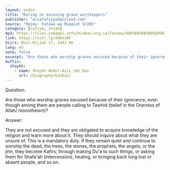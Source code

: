 ```yaml
---
layout: audio
title: "Ruling on excusing grave worshippers"
publisher: "alsalafiyyah@icloud.com"
source: "Majmu' Fatawa wa Muqalat 9/285"
category: [sufism, shiah]
mp3: https://files.zadapps.info/binbaz.org.sa/fatawa/%D8%B9%D8%B0%D8%B1%20%D8%B9%D8%A8%D8%A7%D8%AF%20%D8%A7%D9%84%D9%82%D8%A8%D9%88%D8%B1%20%D8%A8%D8%A7%D9%84%D8%AC%D9%87%D9%84.mp3
link: https://cutt.ly/4dHosHF
hijri: Dhul-Hijjah 17, 1441 AH
lang: en
note: false
excerpt: "Are those who worship graves excused because of their ignorance, even though among them are people calling to Tawhid (belief in the Oneness of Allah/ monotheism)?"
muftis:
  shaykh: 
    - name: Shaykh Abdul-Aziz ibn Baz
      url: /biography/binbaz/
---
```


Question:

Are those who worship graves excused because of their ignorance, even though among them are people calling to Tawhid (belief in the Oneness of Allah/ monotheism)?

Answer:

They are not excused and they are obligated to acquire knowledge of the religion and learn more about it. They should inquire about what they are unsure of. This is a mandatory duty. If they remain quiet and continue to worship the dead, the trees, the stones, the prophets, the angels, or the jinn, they become Kafirs; through making Du'a to such things, or asking them for Shafa'ah (intercession), healing, or bringing back long lost or absent people, and so on. 

